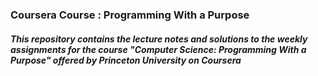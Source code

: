 ### Coursera Course : Programming With a Purpose

##### This repository contains the lecture notes and solutions to the weekly assignments for the course "Computer Science: Programming With a Purpose" offered by Princeton University on Coursera